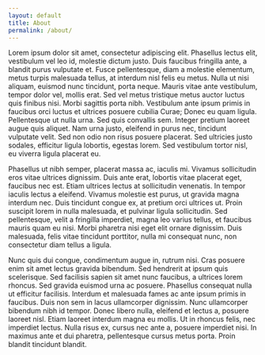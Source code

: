 ```yaml
---
layout: default
title: About
permalink: /about/
---
```


Lorem ipsum dolor sit amet, consectetur adipiscing elit. Phasellus lectus elit, vestibulum vel leo id, molestie dictum justo. Duis faucibus fringilla ante, a blandit purus vulputate et. Fusce pellentesque, diam a molestie elementum, metus turpis malesuada tellus, at interdum nisl felis eu metus. Nulla ut nisi aliquam, euismod nunc tincidunt, porta neque. Mauris vitae ante vestibulum, tempor dolor vel, mollis erat. Sed vel metus tristique metus auctor luctus quis finibus nisi. Morbi sagittis porta nibh. Vestibulum ante ipsum primis in faucibus orci luctus et ultrices posuere cubilia Curae; Donec eu quam ligula. Pellentesque ut nulla urna. Sed quis convallis sem. Integer pretium laoreet augue quis aliquet. Nam urna justo, eleifend in purus nec, tincidunt vulputate velit. Sed non odio non risus posuere placerat. Sed ultricies justo sodales, efficitur ligula lobortis, egestas lorem. Sed vestibulum tortor nisl, eu viverra ligula placerat eu.

Phasellus ut nibh semper, placerat massa ac, iaculis mi. Vivamus sollicitudin eros vitae ultrices dignissim. Duis ante erat, lobortis vitae placerat eget, faucibus nec est. Etiam ultrices lectus at sollicitudin venenatis. In tempor iaculis lectus a eleifend. Vivamus molestie est purus, ut gravida magna interdum nec. Duis tincidunt congue ex, at pretium orci ultrices ut. Proin suscipit lorem in nulla malesuada, et pulvinar ligula sollicitudin. Sed pellentesque, velit a fringilla imperdiet, magna leo varius tellus, et faucibus mauris quam eu nisi. Morbi pharetra nisi eget elit ornare dignissim. Duis malesuada, felis vitae tincidunt porttitor, nulla mi consequat nunc, non consectetur diam tellus a ligula.

Nunc quis dui congue, condimentum augue in, rutrum nisi. Cras posuere enim sit amet lectus gravida bibendum. Sed hendrerit at ipsum quis scelerisque. Sed facilisis sapien sit amet nunc faucibus, a ultrices lorem rhoncus. Sed gravida euismod urna ac posuere. Phasellus consequat nulla ut efficitur facilisis. Interdum et malesuada fames ac ante ipsum primis in faucibus. Duis non sem in lacus ullamcorper dignissim. Nunc ullamcorper bibendum nibh id tempor. Donec libero nulla, eleifend et lectus a, posuere laoreet nisl. Etiam laoreet interdum magna eu mollis. Ut in rhoncus felis, nec imperdiet lectus. Nulla risus ex, cursus nec ante a, posuere imperdiet nisi. In maximus ante et dui pharetra, pellentesque cursus metus porta. Proin blandit tincidunt blandit.
